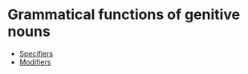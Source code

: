 # Grammatical functions of genitive nouns

- [Specifiers](specifiers.md)
- [Modifiers](modifiers.md)


